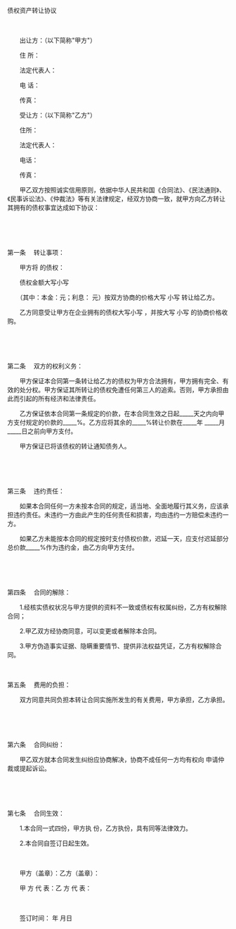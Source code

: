 



债权资产转让协议



 

　　

　　出让方：（以下简称"甲方"）

　　住 所：

　　法定代表人：

　　电 话：　　

　　传真：

　　受让方：（以下简称"乙方"）

　　住所：

　　法定代表人：

　　电话：　　

　　传真：　　

　　甲乙双方按照诚实信用原则，依据中华人民共和国《合同法》、《民法通则》、《民事诉讼法》、《仲裁法》等有关法律规定，经双方协商一致，就甲方向乙方转让其拥有的债权事宜达成如下协议：

　　

　　

第一条
　转让事项：

　　甲方将 的债权：

　　债权金额大写小写

　　（其中：本金：元；利息： 元）按双方协商的价格大写 小写 转让给乙方。

　　乙方同意受让甲方在企业拥有的债权大写小写 ，并按大写 小写 的协商价格收购。

　　

　　

第二条
　双方的权利义务：

　　甲方保证本合同第一条转让给乙方的债权为甲方合法拥有，甲方拥有完全、有效的处分权。甲方保证其所转让的债权免遭任何第三人的追索。否则，甲方承担由此而引起的所有经济和法律责任。

　　乙方保证依本合同第一条规定的价款，在本合同生效之日起_____天之内向甲方支付规定的价款的_____%。乙方应将其余的_____%转让价款在_____年 _____月_____日之前向甲方支付。

　　甲方保证已将该债权的转让通知债务人。

　　

　　

第三条
　违约责任：

　　如果本合同任何一方未按本合同的规定，适当地、全面地履行其义务，应该承担违约责任。未违约一方由此产生的任何责任和损害，均由违约一方赔偿未违约一方。

　　如果乙方未能按本合同的规定按时支付债权价款，迟延一天，应支付迟延部分总价款_____%作为违约金，由乙方向甲方支付。

　　

　　

第四条
　合同的解除：

　　1.经核实债权状况与甲方提供的资料不一致或债权有权属纠纷，乙方有权解除合同；

　　2.甲乙双方经协商同意，可以变更或者解除本合同。

　　3.甲方伪造事实证据、隐瞒重要情节、提供非法权益凭证，乙方有权解除合同。

　　

第五条
　费用的负担：

　　双方同意共同负担本转让合同实施所发生的有关费用，甲方承担，乙方承担。

　　

　　

第六条
　合同纠纷：

　　甲乙双方就本合同发生纠纷应协商解决，协商不成任何一方均有权向 申请仲裁或提起诉讼。

　　

　　

第七条
　合同生效：

　　1.本合同一式四份，甲方执 份，乙方执份，具有同等法律效力。

　　2.本合同自签订日起生效。　　

　　

　　甲方（盖章）：乙方（盖章）：　　

　　甲 方 代 表：乙 方 代 表：

　　

　　签订时间： 年 月日
